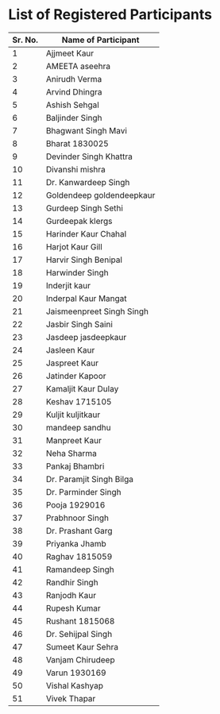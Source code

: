 # List of Registered Participants

|Sr. No. | Name of Participant |
| --- | --- |
|1|	Ajjmeet Kaur|	
|2|	AMEETA aseehra|	
|3|	Anirudh Verma|	
|4|	Arvind Dhingra|	
|5|	Ashish Sehgal|	
|6|	Baljinder Singh|	
|7|	Bhagwant Singh Mavi|	
|8|	Bharat 1830025|	
|9|	Devinder Singh Khattra|	
|10|	Divanshi mishra|	
|11|	Dr. Kanwardeep Singh|	
|12|	Goldendeep goldendeepkaur|	
|13|	Gurdeep Singh Sethi|	
|14|	Gurdeepak klergs|	
|15|	Harinder Kaur Chahal|	
|16|	Harjot Kaur Gill|	
|17|	Harvir Singh Benipal|	
|18|	Harwinder Singh|	
|19|	Inderjit kaur|	
|20|	Inderpal Kaur Mangat|	
|21|	Jaismeenpreet Singh Singh|	
|22|	Jasbir Singh Saini|	
|23|	Jasdeep jasdeepkaur|	
|24|	Jasleen Kaur|	
|25|	Jaspreet Kaur|	
|26|	Jatinder Kapoor|	
|27|	Kamaljit Kaur Dulay|	
|28|	Keshav 1715105|	
|29|	Kuljit kuljitkaur|	
|30|	mandeep sandhu|	
|31|	Manpreet Kaur|	
|32|	Neha Sharma|	
|33|	Pankaj Bhambri|	
|34|	Dr. Paramjit Singh Bilga|	
|35|	Dr. Parminder Singh|	
|36|	Pooja 1929016|	
|37|	Prabhnoor Singh|	
|38|	Dr. Prashant Garg|	
|39|	Priyanka Jhamb|	
|40|	Raghav 1815059|	
|41|	Ramandeep Singh|	
|42|	Randhir Singh|	
|43|	Ranjodh Kaur|	
|44|	Rupesh Kumar|	
|45|	Rushant 1815068|	
|46|	Dr. Sehijpal Singh|	
|47|	Sumeet Kaur Sehra|	
|48|	Vanjam Chirudeep|	
|49|	Varun 1930169|	
|50|	Vishal Kashyap|	
|51|	Vivek Thapar|	
